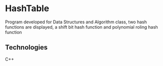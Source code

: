 # HashTable
Program developed for Data Structures and Algorithm class, two hash functions are displayed, a shift bit hash function and polynomial roling hash function

## Technologies
C++
